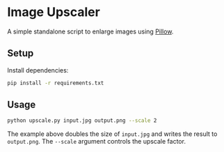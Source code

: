 # Image Upscaler

A simple standalone script to enlarge images using [Pillow](https://python-pillow.org/).

## Setup

Install dependencies:

```bash
pip install -r requirements.txt
```

## Usage

```bash
python upscale.py input.jpg output.png --scale 2
```

The example above doubles the size of `input.jpg` and writes the result to `output.png`. The `--scale`
argument controls the upscale factor.
